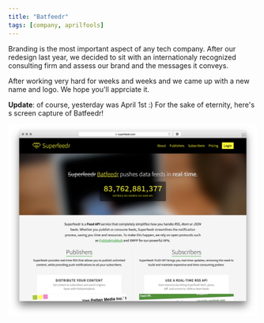 ```yaml
---
title: "Batfeedr"
tags: [company, aprilfools]
---
```


Branding is the most important aspect of any tech company. After our redesign last year, we decided to sit with an internationaly recognized consulting firm and assess our brand and the messages it conveys. 

After working very hard for weeks and weeks and we came up with a new name and logo. We hope you'll apprciate it.

<strong>Update</strong>: of course, yesterday was April 1st :) For the sake of eternity, here's s screen capture of Batfeedr!

![Inoreader](/images/batfeedr.png)
